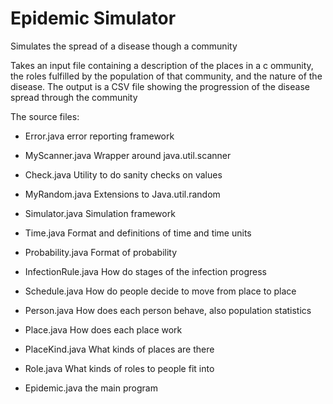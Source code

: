 # Epidemic Simulator

Simulates the spread of a disease though a community

Takes an input file containing a description of the places in a c ommunity, the roles fulfilled by the population of that community, and the nature of the disease. The output is a CSV file showing the progression of the disease spread through the community

The source files:

* Error.java		error reporting framework
* MyScanner.java	Wrapper around java.util.scanner
* Check.java		Utility to do sanity checks on values
* MyRandom.java		Extensions to Java.util.random
* Simulator.java	Simulation framework
* Time.java		Format and definitions of time and time units
* Probability.java	Format of probability

* InfectionRule.java	How do stages of the infection progress
* Schedule.java		How do people decide to move from place to place
* Person.java		How does each person behave, also population statistics
* Place.java		How does each place work
* PlaceKind.java	What kinds of places are there
* Role.java		What kinds of roles to people fit into

* Epidemic.java		the main program
